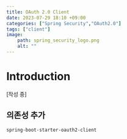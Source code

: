 ```yaml
---
title: OAuth 2.0 Client
date: 2023-07-29 18:10 +09:00
categories: ["Spring Security","OAuth2.0"]
tags: ["client"]
image:
    path: spring_security_logo.png
    alt: ""
---
```


# Introduction

[작성 중]

## 의존성 추가

`spring-boot-starter-oauth2-client`
